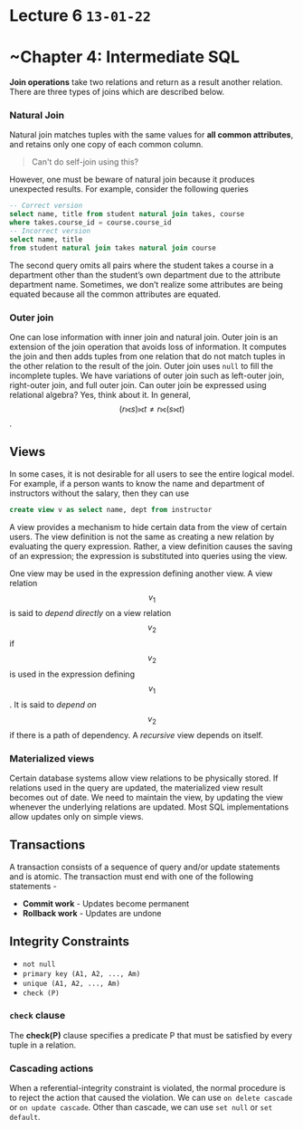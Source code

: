 # Lecture 6 `13-01-22`

# ~Chapter 4: Intermediate SQL

**Join operations** take two relations and return as a result another relation. There are three types of joins which are described below.

### Natural Join

Natural join matches tuples with the same values for **all common attributes**, and retains only one copy of each common column.

> Can't do self-join using this?

However, one must be beware of natural join because it produces unexpected results. For example, consider the following queries

```sql
-- Correct version
select name, title from student natural join takes, course
where takes.course_id = course.course_id
-- Incorrect version
select name, title
from student natural join takes natural join course
```

The second query omits all pairs where the student takes a course in a department other than the student’s own department due to the attribute department name. Sometimes, we don’t realize some attributes are being equated because all the common attributes are equated.

### Outer join

One can lose information with inner join and natural join. Outer join is an extension of the join operation that avoids loss of information. It computes the join and then adds tuples from one relation that do not match tuples in the other relation to the result of the join. Outer join uses `null` to fill the incomplete tuples. We have variations of outer join such as left-outer join, right-outer join, and full outer join. Can outer join be expressed using relational algebra? Yes, think about it. In general, $$(r ⟖ s) ⟖ t \neq r ⟖ (s ⟖t)$$.

## Views

In some cases, it is not desirable for all users to see the entire logical model. For example, if a person wants to know the name and department of instructors without the salary, then they can use

```sql
create view v as select name, dept from instructor
```

A view provides a mechanism to hide certain data from the view of certain users. The view definition is not the same as creating a new relation by evaluating the query expression. Rather, a view definition causes the saving of an expression; the expression is substituted into queries using the view.

One view may be used in the expression defining another view. A view relation $$v_1$$ is said to *depend directly* on a view relation $$v_2$$ if $$v_2$$ is used in the expression defining $$v_1$$. It is said to *depend on* $$v_2$$ if there is a path of dependency. A *recursive* view depends on itself.

### Materialized views

Certain database systems allow view relations to be physically stored. If relations used in the query are updated, the materialized view result becomes out of date. We need to maintain the view, by updating the view whenever the underlying relations are updated. Most SQL implementations allow updates only on simple views. 

## Transactions

A transaction consists of a sequence of query and/or update statements and is atomic. The transaction must end with one of the following statements - 

-  **Commit work** - Updates become permanent
- **Rollback work** - Updates are undone

## Integrity Constraints

- `not null`
- `primary key (A1, A2, ..., Am)`
- `unique (A1, A2, ..., Am)`
- `check (P)`

### `check` clause

The **check(P)** clause specifies a predicate P that must be satisfied by every tuple in a relation. 

### Cascading actions

When a referential-integrity constraint is violated, the normal procedure is to reject the action that caused the violation. We can use `on delete cascade` or `on update cascade`. Other than cascade, we can use `set null` or `set default`.